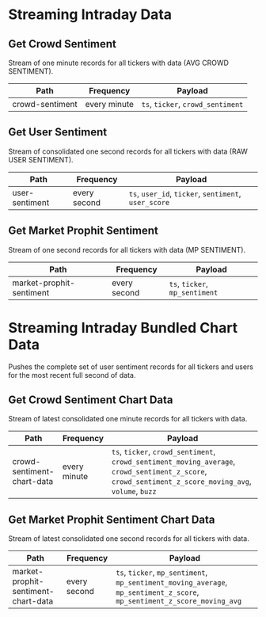 
# Streaming Intraday Data


## Get Crowd Sentiment

Stream of one minute records for all tickers with data (AVG CROWD SENTIMENT).

Path | Frequency | Payload
---- | --------- | -------
crowd-sentiment | every minute | `ts`, `ticker`, `crowd_sentiment`


## Get User Sentiment

Stream of consolidated one second records for all tickers with data (RAW USER SENTIMENT).

Path | Frequency | Payload
---- | --------- | -------
user-sentiment | every second | `ts`, `user_id`, `ticker`, `sentiment`, `user_score`


## Get Market Prophit Sentiment

Stream of one second records for all tickers with data (MP SENTIMENT).

Path | Frequency | Payload
---- | --------- | -------
market-prophit-sentiment | every second | `ts`, `ticker`, `mp_sentiment`



# Streaming Intraday Bundled Chart Data

Pushes the complete set of user sentiment records for all tickers and users for the most recent full second of data.


## Get Crowd Sentiment Chart Data

Stream of latest consolidated one minute records for all tickers with data.

Path | Frequency | Payload
---- | --------- | -------
crowd-sentiment-chart-data | every minute | `ts`, `ticker`, `crowd_sentiment`, `crowd_sentiment_moving_average`, `crowd_sentiment_z_score`, `crowd_sentiment_z_score_moving_avg`, `volume`, `buzz`


## Get Market Prophit Sentiment Chart Data

Stream of latest consolidated one second records for all tickers with data.

Path | Frequency | Payload
---- | --------- | -------
market-prophit-sentiment-chart-data | every second | `ts`, `ticker`, `mp_sentiment`, `mp_sentiment_moving_average`, `mp_sentiment_z_score`, `mp_sentiment_z_score_moving_avg`
